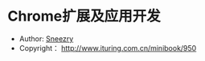# Chrome扩展及应用开发

- Author: [Sneezry](https://github.com/Sneezry)
- Copyright： <http://www.ituring.com.cn/minibook/950>